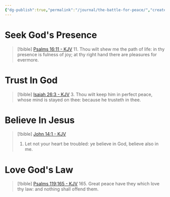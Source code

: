 ```yaml
---
{"dg-publish":true,"permalink":"/journal/the-battle-for-peace/","created":"Jan 12, 2024, 6:30 PM"}
---
```



# Seek God's Presence 

> [!bible] [Psalms 16:11 - KJV](https://bible-api.com/Psalm+16:11?translation=kjv)
> 11. Thou wilt shew me the path of life: in thy presence
is fulness of joy; at thy right hand there are pleasures for evermore.

# Trust In God

> [!bible] [Isaiah 26:3 - KJV](https://bible-api.com/Isaiah+26:3?translation=kjv)
> 3. Thou wilt keep him in perfect peace, whose mind
is stayed on thee: because he trusteth in thee.

# Believe In Jesus

> [!bible] [John 14:1 - KJV](https://bible-api.com/John+14:1?translation=kjv)
> 1. Let not your heart be troubled: ye believe in God, believe also in me.

# Love God's Law

> [!bible] [Psalms 119:165 - KJV](https://bible-api.com/Psalm+119:165?translation=kjv)
> 165. Great peace have they which love thy law: and nothing shall offend them.

